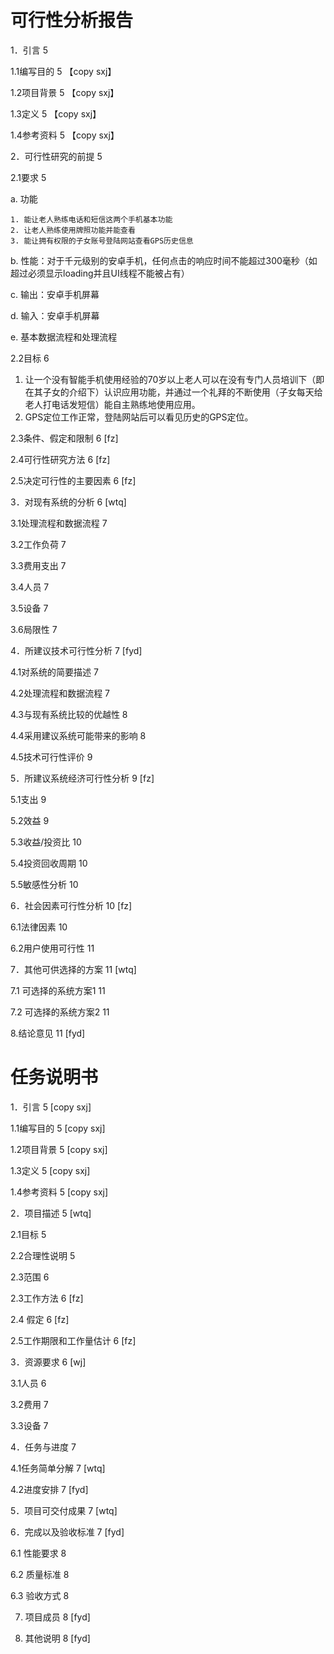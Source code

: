 # 可行性分析报告
1．引言	5
1.1编写目的	5
【copy sxj】1.2项目背景	5
【copy sxj】1.3定义	5
【copy sxj】1.4参考资料	5
【copy sxj】2．可行性研究的前提	5
2.1要求	5

a. 功能
	
	1. 能让老人熟练电话和短信这两个手机基本功能
	2. 让老人熟练使用牌照功能并能查看
	3. 能让拥有权限的子女账号登陆网站查看GPS历史信息
	
b. 性能：对于千元级别的安卓手机，任何点击的响应时间不能超过300毫秒（如超过必须显示loading并且UI线程不能被占有）

c. 输出：安卓手机屏幕

d. 输入：安卓手机屏幕

e. 基本数据流程和处理流程

2.2目标	6

1. 让一个没有智能手机使用经验的70岁以上老人可以在没有专门人员培训下（即在其子女的介绍下）认识应用功能，并通过一个礼拜的不断使用（子女每天给老人打电话发短信）能自主熟练地使用应用。2. GPS定位工作正常，登陆网站后可以看见历史的GPS定位。2.3条件、假定和限制	6
[fz]2.4可行性研究方法	6
[fz]2.5决定可行性的主要因素	6
[fz]3．对现有系统的分析	6
[wtq]3.1处理流程和数据流程	7
3.2工作负荷	7
3.3费用支出	7
3.4人员	7
3.5设备	7
3.6局限性	7
4．所建议技术可行性分析	7
[fyd]4.1对系统的简要描述	7
4.2处理流程和数据流程	7
4.3与现有系统比较的优越性	8
4.4采用建议系统可能带来的影响	8
4.5技术可行性评价	9
5．所建议系统经济可行性分析	9
[fz]5.1支出	9
5.2效益	9
5.3收益/投资比	10
5.4投资回收周期	10
5.5敏感性分析	10
6．社会因素可行性分析	10
[fz]6.1法律因素	10
6.2用户使用可行性	11
7．其他可供选择的方案	11
[wtq]7.1 可选择的系统方案1	11
7.2 可选择的系统方案2	11
8.结论意见	11[fyd]# 任务说明书1．引言	5
[copy sxj]1.1编写目的	5
[copy sxj]1.2项目背景	5
[copy sxj]1.3定义	5
[copy sxj]1.4参考资料	5
[copy sxj]2．项目描述	5
[wtq]2.1目标	5
2.2合理性说明	5
2.3范围	6
2.3工作方法	6
[fz]2.4 假定	6
[fz]2.5工作期限和工作量估计	6
[fz]3．资源要求	6
[wj]3.1人员	6
3.2费用	7
3.3设备	7
4．任务与进度	7
4.1任务简单分解	7
[wtq]4.2进度安排	7
[fyd]5．项目可交付成果	7
[wtq]6．完成以及验收标准	7
[fyd]6.1 性能要求	8
6.2 质量标准	8
6.3 验收方式	8
7. 项目成员	8
[fyd]8. 其他说明	8[fyd]